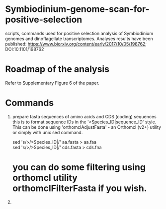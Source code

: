 # Symbiodinium-genome-scan-for-positive-selection
scripts, commands used for positive selection analysis of Symbiodinium genomes and dinoflagellate transcriptomes.
Analyses results have been published: https://www.biorxiv.org/content/early/2017/10/05/198762; DOI:10.1101/198762 

# Roadmap of the analysis
Refer to Supplementary Figure 6 of the paper. 

# Commands
1. prepare fasta sequences of amino acids and CDS (coding) sequences 
this is to format sequence IDs in the '>Species_ID|sequence_ID' style. This can be done using 'orthomclAdjustFasta' - an Orthomcl (v2+) utility or simply with unix sed command.

      sed 's/>/>Species_ID|/' aa.fasta > aa.faa  
      sed 's/>/>Species_ID|/' cds.fasta > cds.fna 
      # you can do some filtering using orthomcl utility orthomclFilterFasta if you wish.

2. 
